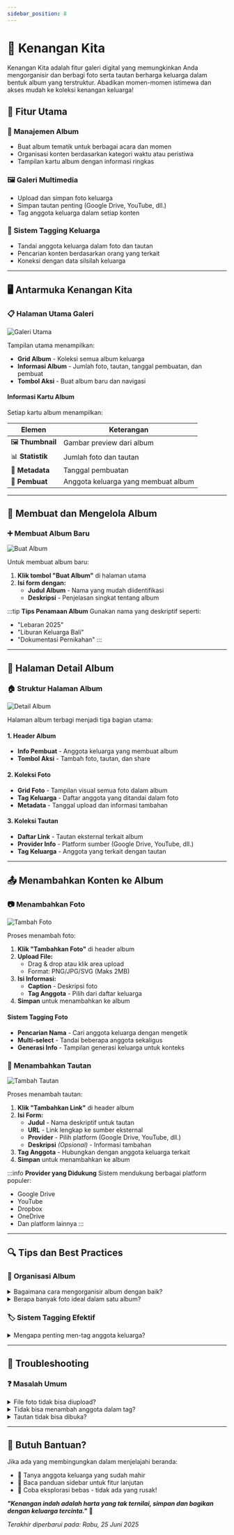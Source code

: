 ```yaml
---
sidebar_position: 8
---
```


# 📸 Kenangan Kita

Kenangan Kita adalah fitur galeri digital yang memungkinkan Anda mengorganisir dan berbagi foto serta tautan berharga keluarga dalam bentuk album yang terstruktur. Abadikan momen-momen istimewa dan akses mudah ke koleksi kenangan keluarga!

## 🎯 Fitur Utama

### 📁 **Manajemen Album**
- Buat album tematik untuk berbagai acara dan momen
- Organisasi konten berdasarkan kategori waktu atau peristiwa
- Tampilan kartu album dengan informasi ringkas

### 🖼️ **Galeri Multimedia**
- Upload dan simpan foto keluarga
- Simpan tautan penting (Google Drive, YouTube, dll.)
- Tag anggota keluarga dalam setiap konten

### 👥 **Sistem Tagging Keluarga**
- Tandai anggota keluarga dalam foto dan tautan
- Pencarian konten berdasarkan orang yang terkait
- Koneksi dengan data silsilah keluarga

---

## 🖥️ Antarmuka Kenangan Kita

### 📋 **Halaman Utama Galeri**

![Galeri Utama](./img/kenangan-kita/page.png)

Tampilan utama menampilkan:
- **Grid Album** - Koleksi semua album keluarga
- **Informasi Album** - Jumlah foto, tautan, tanggal pembuatan, dan pembuat
- **Tombol Aksi** - Buat album baru dan navigasi

#### **Informasi Kartu Album**
Setiap kartu album menampilkan:

| Elemen | Keterangan |
|---------|------------|
| 🖼️ **Thumbnail** | Gambar preview dari album |
| 📊 **Statistik** | Jumlah foto dan tautan |
| 📅 **Metadata** | Tanggal pembuatan |
| 👤 **Pembuat** | Anggota keluarga yang membuat album |

---

## 🔧 Membuat dan Mengelola Album

### ➕ **Membuat Album Baru**

![Buat Album](./img/kenangan-kita/create_album.png)

Untuk membuat album baru:

1. **Klik tombol "Buat Album"** di halaman utama
2. **Isi form dengan:**
   - **Judul Album** - Nama yang mudah diidentifikasi
   - **Deskripsi** - Penjelasan singkat tentang album

:::tip **Tips Penamaan Album**
Gunakan nama yang deskriptif seperti:
- "Lebaran 2025"
- "Liburan Keluarga Bali"
- "Dokumentasi Pernikahan"
:::

---

## 📱 Halaman Detail Album

### 🏠 **Struktur Halaman Album**

![Detail Album](./img/kenangan-kita/page_album.png)

Halaman album terbagi menjadi tiga bagian utama:

#### **1. Header Album**
- **Info Pembuat** - Anggota keluarga yang membuat album
- **Tombol Aksi** - Tambah foto, tautan, dan share

#### **2. Koleksi Foto**
- **Grid Foto** - Tampilan visual semua foto dalam album
- **Tag Keluarga** - Daftar anggota yang ditandai dalam foto
- **Metadata** - Tanggal upload dan informasi tambahan

#### **3. Koleksi Tautan**
- **Daftar Link** - Tautan eksternal terkait album
- **Provider Info** - Platform sumber (Google Drive, YouTube, dll.)
- **Tag Keluarga** - Anggota yang terkait dengan tautan

---

## 📤 Menambahkan Konten ke Album

### 📷 **Menambahkan Foto**

![Tambah Foto](./img/kenangan-kita/add_photo.png)

Proses menambah foto:

1. **Klik "Tambahkan Foto"** di header album
2. **Upload File:**
   - Drag & drop atau klik area upload
   - Format: PNG/JPG/SVG (Maks 2MB)
3. **Isi Informasi:**
   - **Caption** - Deskripsi foto
   - **Tag Anggota** - Pilih dari daftar keluarga
4. **Simpan** untuk menambahkan ke album

#### **Sistem Tagging Foto**
- **Pencarian Nama** - Cari anggota keluarga dengan mengetik
- **Multi-select** - Tandai beberapa anggota sekaligus
- **Generasi Info** - Tampilan generasi keluarga untuk konteks

### 🔗 **Menambahkan Tautan**

![Tambah Tautan](./img/kenangan-kita/add_link.png)

Proses menambah tautan:

1. **Klik "Tambahkan Link"** di header album
2. **Isi Form:**
   - **Judul** - Nama deskriptif untuk tautan
   - **URL** - Link lengkap ke sumber eksternal
   - **Provider** - Pilih platform (Google Drive, YouTube, dll.)
   - **Deskripsi** *(Opsional)* - Informasi tambahan
3. **Tag Anggota** - Hubungkan dengan anggota keluarga terkait
4. **Simpan** untuk menambahkan ke album

:::info **Provider yang Didukung**
Sistem mendukung berbagai platform populer:
- Google Drive
- YouTube  
- Dropbox
- OneDrive
- Dan platform lainnya
:::

---

## 🔍 Tips dan Best Practices

### 📝 **Organisasi Album**
<details>
<summary>Bagaimana cara mengorganisir album dengan baik?</summary>

- Buat album berdasarkan peristiwa atau periode waktu
- Gunakan nama yang konsisten dan mudah dicari
- Pisahkan album berdasarkan jenis acara (formal vs casual)

</details>

<details>
<summary>Berapa banyak foto ideal dalam satu album?</summary>

- Usahakan 10-50 foto per album untuk navigasi yang optimal
- Pisahkan foto jika jumlah terlalu banyak
- Prioritaskan kualitas dibanding kuantitas

</details>

### 🏷️ **Sistem Tagging Efektif**
<details>
<summary>Mengapa penting men-tag anggota keluarga?</summary>

- Memudahkan pencarian foto berdasarkan orang
- Membuat koneksi dengan data silsilah keluarga
- Membantu anggota keluarga menemukan foto mereka

</details>

---

## 🚨 Troubleshooting

### ❓ **Masalah Umum**

<details>
<summary>File foto tidak bisa diupload?</summary>

Pastikan:
- Ukuran file maksimal 2MB
- Format file PNG, JPG, atau SVG
- Koneksi internet stabil

</details>

<details>
<summary>Tidak bisa menambah anggota dalam tag?</summary>

- Pastikan anggota sudah terdaftar dalam silsilah keluarga
- Coba refresh halaman dan ulangi proses tagging
- Periksa ejaan nama saat mencari

</details>

<details>
<summary>Tautan tidak bisa dibuka?</summary>

- Pastikan URL lengkap dan valid
- Periksa pengaturan privasi di platform sumber
- Gunakan link yang dapat diakses publik atau dengan izin

</details>


---

## 🤔 Butuh Bantuan?

Jika ada yang membingungkan dalam menjelajahi beranda:
- 👥 Tanya anggota keluarga yang sudah mahir
- 📖 Baca panduan sidebar untuk fitur lanjutan  
- 🔄 Coba eksplorasi bebas - tidak ada yang rusak!

***"Kenangan indah adalah harta yang tak ternilai, simpan dan bagikan dengan keluarga tercinta."*** 🤗

*Terakhir diperbarui pada: Rabu, 25 Juni 2025*

